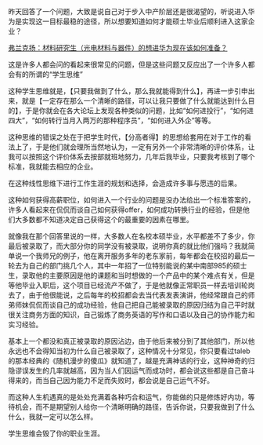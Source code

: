 <p>昨天回答了一个问题，大致是说自己对于步入中产阶层还是很渴望的，听说进入华为是实现这一目标最稳的途径，所以想要知道如何才能硕士毕业后顺利进入这家企业？</p><p><a href="https://www.zhihu.com/question/52547846/answer/333910410" class="internal">弗兰克扬：材料研究生（光电材料与器件）的想进华为现在该如何准备？</a></p><p>这是许多人都会问的看起来很常见的问题，但是这些问题又反应出了一个许多人都会有的所谓的“学生思维”</p><p>这种学生思维就是，【只要我做到了什么，那么我就能得到什么】，再进一步引申出来，就是【一定存在那么一个清晰的路径，可以让我只要做了什么就能达到什么目的】，于是你就会在各大论坛上发现各种类似的问题，比如“如何进投行”，“如何进四大”，“如何转行当月入两万的那种程序员”，“如何进入外企”等等。</p><p>这种思维的错误之处在于把学生时代，【分高者得】的思想给套用在对于工作的看法上了，于是他们就会理所当然地认为，一定有另外一个非常清晰的评价体系，让我可以按照这个评价体系去按部就班地努力，几年后我毕业，只要我考核到了哪个标准，我就能去相应的企业。</p><p>在这种线性思维下进行工作生涯的规划和选择，会造成许多事与愿违的后果。</p><p>这种如何获得高薪职位，如何进入一个行业的问题是没办法给出一个标准答案的，许多人看起来在侃侃而谈自己如何获得offer，如何成功转换行业的经验，但是他们大多数都不知道决定自己获得这个的最重要的因素在哪里。</p><p>就像我在那个回答里说的一样，大多数人在名校本硕毕业，水平都差不了多少，你最后被录取了，而大部分你的同学没有被录取，说明你真的就比他们强吗？我就简单说一个我师兄的例子，他在离开服务多年的老东家前，每年都会在校招的最后一轮去为自己的部门挑几个人，其中一年招了一位特别能说的某中南部985的硕士生，录取他的主要原因是他的课题和当时想做的一个产品中的某个难点有关，但是等他毕业入职后，这个项目已经流产不做了，于是他就像正常职员一样去培训轮岗去了，由于他很能说，之后每年的校招都会去当代表发表演讲，他经常跟自己的师弟师妹侃侃而谈自己的成功经验，他自己把自己能被录取的原因归结为自己平时就很关注商务方面的知识，自己锻炼了商务英语的写作和口语以及自己的协作能力和实习经验。</p><p>基本上一个都没和真正被录取的原因沾边，由于他后来被分到了其他部门，所以他永远也不会得知当初为什么自己被录取了，这种情况十分常见，你只要看过taleb的那本经典的《随机漫步的傻瓜》就知道了，越是充满神话的行业，这种神奇的归隐谬误发生的几率就越高，因为当人们因运气而成功时，都会说这些都是自己奋斗得来的，而当自己因为能力不足而失败时，都会说是自己运气不好。</p><a data-draft-node="block" data-draft-type="mcn-link-card" data-mcn-id="1215613708137119744"></a><a data-draft-node="block" data-draft-type="mcn-link-card" data-mcn-id="1215374147666341888"></a><p>而这种人生机遇真的是处处充满着各种巧合和运气，你能做的只是修炼好内功，等待机会，而不是期望别人给你一个清晰明确的路径，告诉你说，只要我做到了什么什么，我就一定可以怎么样。</p><p>学生思维会毁了你的职业生涯。</p>